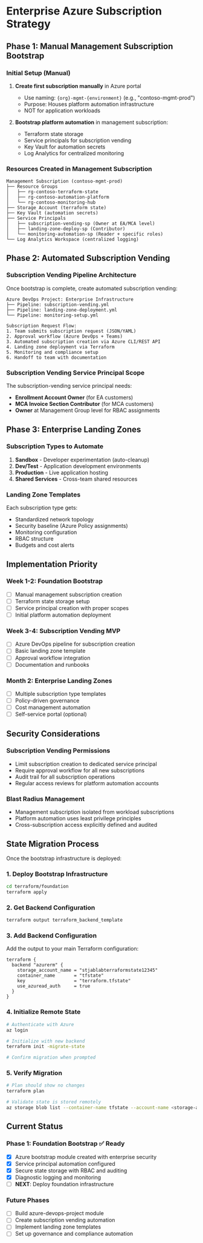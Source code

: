# Enterprise Azure Subscription Strategy

## Phase 1: Manual Management Subscription Bootstrap

### Initial Setup (Manual)

1. **Create first subscription manually** in Azure portal
   - Use naming: `{org}-mgmt-{environment}` (e.g., "contoso-mgmt-prod")
   - Purpose: Houses platform automation infrastructure
   - NOT for application workloads

2. **Bootstrap platform automation** in management subscription:
   - Terraform state storage
   - Service principals for subscription vending
   - Key Vault for automation secrets
   - Log Analytics for centralized monitoring

### Resources Created in Management Subscription

```text
Management Subscription (contoso-mgmt-prod)
├── Resource Groups
│   ├── rg-contoso-terraform-state
│   ├── rg-contoso-automation-platform
│   └── rg-contoso-monitoring-hub
├── Storage Account (terraform state)
├── Key Vault (automation secrets)
├── Service Principals
│   ├── subscription-vending-sp (Owner at EA/MCA level)
│   ├── landing-zone-deploy-sp (Contributor)
│   └── monitoring-automation-sp (Reader + specific roles)
└── Log Analytics Workspace (centralized logging)
```

## Phase 2: Automated Subscription Vending

### Subscription Vending Pipeline Architecture

Once bootstrap is complete, create automated subscription vending:

```text
Azure DevOps Project: Enterprise Infrastructure
├── Pipeline: subscription-vending.yml
├── Pipeline: landing-zone-deployment.yml
└── Pipeline: monitoring-setup.yml

Subscription Request Flow:
1. Team submits subscription request (JSON/YAML)
2. Approval workflow (Azure DevOps + Teams)
3. Automated subscription creation via Azure CLI/REST API
4. Landing zone deployment via Terraform
5. Monitoring and compliance setup
6. Handoff to team with documentation
```

### Subscription Vending Service Principal Scope

The subscription-vending service principal needs:

- **Enrollment Account Owner** (for EA customers)
- **MCA Invoice Section Contributor** (for MCA customers)
- **Owner** at Management Group level for RBAC assignments

## Phase 3: Enterprise Landing Zones

### Subscription Types to Automate

1. **Sandbox** - Developer experimentation (auto-cleanup)
2. **Dev/Test** - Application development environments
3. **Production** - Live application hosting
4. **Shared Services** - Cross-team shared resources

### Landing Zone Templates

Each subscription type gets:

- Standardized network topology
- Security baseline (Azure Policy assignments)
- Monitoring configuration
- RBAC structure
- Budgets and cost alerts

## Implementation Priority

### Week 1-2: Foundation Bootstrap

- [ ] Manual management subscription creation
- [ ] Terraform state storage setup
- [ ] Service principal creation with proper scopes
- [ ] Initial platform automation deployment

### Week 3-4: Subscription Vending MVP

- [ ] Azure DevOps pipeline for subscription creation
- [ ] Basic landing zone template
- [ ] Approval workflow integration
- [ ] Documentation and runbooks

### Month 2: Enterprise Landing Zones

- [ ] Multiple subscription type templates
- [ ] Policy-driven governance
- [ ] Cost management automation
- [ ] Self-service portal (optional)

## Security Considerations

### Subscription Vending Permissions

- Limit subscription creation to dedicated service principal
- Require approval workflow for all new subscriptions
- Audit trail for all subscription operations
- Regular access reviews for platform automation accounts

### Blast Radius Management

- Management subscription isolated from workload subscriptions
- Platform automation uses least privilege principles
- Cross-subscription access explicitly defined and audited

## State Migration Process

Once the bootstrap infrastructure is deployed:

### 1. Deploy Bootstrap Infrastructure

```bash
cd terraform/foundation
terraform apply
```

### 2. Get Backend Configuration

```bash
terraform output terraform_backend_template
```

### 3. Add Backend Configuration

Add the output to your main Terraform configuration:

```hcl
terraform {
  backend "azurerm" {
    storage_account_name = "stjablabterraformstate12345"
    container_name       = "tfstate"
    key                  = "terraform.tfstate"
    use_azuread_auth     = true
  }
}
```

### 4. Initialize Remote State

```bash
# Authenticate with Azure
az login

# Initialize with new backend
terraform init -migrate-state

# Confirm migration when prompted
```

### 5. Verify Migration

```bash
# Plan should show no changes
terraform plan

# Validate state is stored remotely
az storage blob list --container-name tfstate --account-name <storage-account>
```

## Current Status

### Phase 1: Foundation Bootstrap ✅ Ready

- [x] Azure bootstrap module created with enterprise security
- [x] Service principal automation configured
- [x] Secure state storage with RBAC and auditing
- [x] Diagnostic logging and monitoring
- [ ] **NEXT**: Deploy foundation infrastructure

### Future Phases

- [ ] Build azure-devops-project module
- [ ] Create subscription vending automation
- [ ] Implement landing zone templates
- [ ] Set up governance and compliance automation
